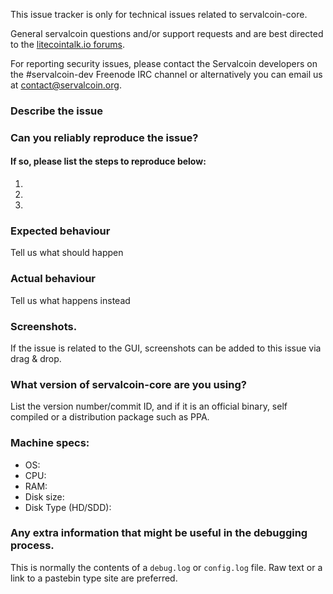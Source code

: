 <!--- Remove sections that do not apply -->

This issue tracker is only for technical issues related to servalcoin-core.

General servalcoin questions and/or support requests and are best directed to the [litecointalk.io forums](https://litecointalk.io/).

For reporting security issues, please contact the Servalcoin developers on the #servalcoin-dev Freenode IRC channel or alternatively you can email us at contact@servalcoin.org.

### Describe the issue

### Can you reliably reproduce the issue?
#### If so, please list the steps to reproduce below:
1.
2.
3.

### Expected behaviour
Tell us what should happen

### Actual behaviour
Tell us what happens instead

### Screenshots.
If the issue is related to the GUI, screenshots can be added to this issue via drag & drop.

### What version of servalcoin-core are you using?
List the version number/commit ID, and if it is an official binary, self compiled or a distribution package such as PPA.

### Machine specs:
- OS:
- CPU:
- RAM:
- Disk size:
- Disk Type (HD/SDD):

### Any extra information that might be useful in the debugging process.
This is normally the contents of a `debug.log` or `config.log` file. Raw text or a link to a pastebin type site are preferred.
